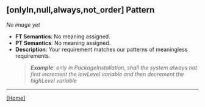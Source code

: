 ## [onlyIn,null,always,not_order] Pattern
_No image yet_
 * **FT Semantics**: No meaning assigned.
 * **PT Semantics**: No meaning assigned.
 * **Description**: Your requirement matches our patterns of meaningless requirements.
   > **_Example_**: _only in PackageInstallation,   shall the system  always not first  increment the lowLevel variable and then  decrement the highLevel variable_   
***
[[Home]](../semantics.md)